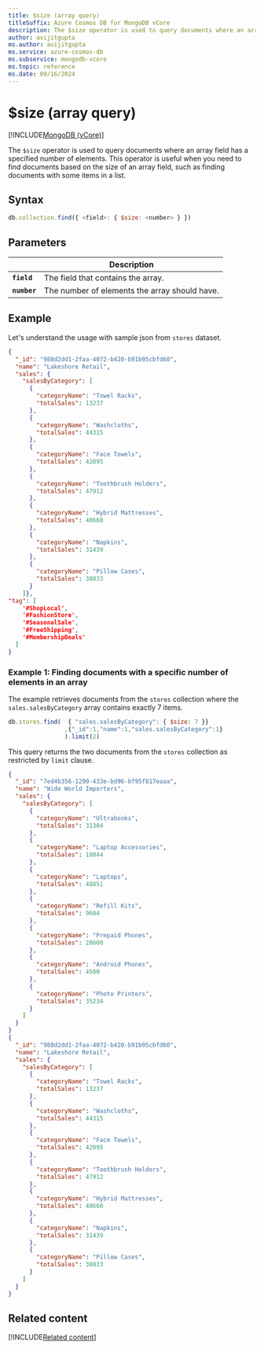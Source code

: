 ```yaml
---
title: $size (array query)
titleSuffix: Azure Cosmos DB for MongoDB vCore
description: The $size operator is used to query documents where an array field has a specified number of elements.
author: avijitgupta
ms.author: avijitgupta
ms.service: azure-cosmos-db
ms.subservice: mongodb-vcore
ms.topic: reference
ms.date: 09/16/2024
---
```


# $size (array query)

[!INCLUDE[MongoDB (vCore)](~/reusable-content/ce-skilling/azure/includes/cosmos-db/includes/appliesto-mongodb-vcore.md)]

The `$size` operator is used to query documents where an array field has a specified number of elements. This operator is useful when you need to find documents based on the size of an array field, such as finding documents with some items in a list.

## Syntax

```javascript
db.collection.find({ <field>: { $size: <number> } })
```

## Parameters

| | Description |
| --- | --- |
| **`field`** | The field that contains the array. |
| **`number`** | The number of elements the array should have. |

## Example

Let's understand the usage with sample json from `stores` dataset.

```json
{
  "_id": "988d2dd1-2faa-4072-b420-b91b95cbfd60",
  "name": "Lakeshore Retail",
  "sales": {
    "salesByCategory": [
      {
        "categoryName": "Towel Racks",
        "totalSales": 13237
      },
      {
        "categoryName": "Washcloths",
        "totalSales": 44315
      },
      {
        "categoryName": "Face Towels",
        "totalSales": 42095
      },
      {
        "categoryName": "Toothbrush Holders",
        "totalSales": 47912
      },
      {
        "categoryName": "Hybrid Mattresses",
        "totalSales": 48660
      },
      {
        "categoryName": "Napkins",
        "totalSales": 31439
      },
      {
        "categoryName": "Pillow Cases",
        "totalSales": 38833
      }
    ]},
"tag": [
    '#ShopLocal',
    '#FashionStore',
    '#SeasonalSale',
    '#FreeShipping',
    '#MembershipDeals'
  ]
}
```

### Example 1: Finding documents with a specific number of elements in an array

The example retrieves documents from the `stores` collection where the `sales.salesByCategory` array contains exactly 7 items.

```javascript
db.stores.find(  { "sales.salesByCategory": { $size: 7 }}
                ,{"_id":1,"name":1,"sales.salesByCategory":1}
                ).limit(2)
```

This query returns the two documents from the `stores` collection as restricted by `limit` clause.

```json
{
  "_id": "7ed4b356-1290-433e-bd96-bf95f817eaaa",
  "name": "Wide World Importers",
  "sales": {
    "salesByCategory": [
      {
        "categoryName": "Ultrabooks",
        "totalSales": 31304
      },
      {
        "categoryName": "Laptop Accessories",
        "totalSales": 10044
      },
      {
        "categoryName": "Laptops",
        "totalSales": 48851
      },
      {
        "categoryName": "Refill Kits",
        "totalSales": 9604
      },
      {
        "categoryName": "Prepaid Phones",
        "totalSales": 28600
      },
      {
        "categoryName": "Android Phones",
        "totalSales": 4580
      },
      {
        "categoryName": "Photo Printers",
        "totalSales": 35234
      }
    ]
  }
}
{
  "_id": "988d2dd1-2faa-4072-b420-b91b95cbfd60",
  "name": "Lakeshore Retail",
  "sales": {
    "salesByCategory": [
      {
        "categoryName": "Towel Racks",
        "totalSales": 13237
      },
      {
        "categoryName": "Washcloths",
        "totalSales": 44315
      },
      {
        "categoryName": "Face Towels",
        "totalSales": 42095
      },
      {
        "categoryName": "Toothbrush Holders",
        "totalSales": 47912
      },
      {
        "categoryName": "Hybrid Mattresses",
        "totalSales": 48660
      },
      {
        "categoryName": "Napkins",
        "totalSales": 31439
      },
      {
        "categoryName": "Pillow Cases",
        "totalSales": 38833
      }
    ]
  }
}
```

## Related content

[!INCLUDE[Related content](../includes/related-content.md)]

